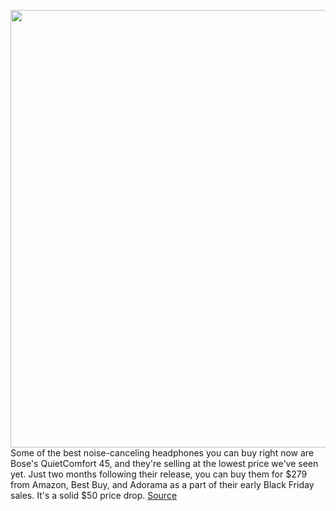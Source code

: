 <img src='https://cdn.vox-cdn.com/thumbor/DHx6MZ0bYDcyJCJTvpkxthWtB9s=/0x0:2040x1360/1200x800/filters:focal(857x517:1183x843)/cdn.vox-cdn.com/uploads/chorus_image/image/70149113/cwelch_202109_4775_5625.0.jpg' width='700px' /><br/>
Some of the best noise-canceling headphones you can buy right now are Bose's QuietComfort 45, and they're selling at the lowest price we've seen yet. Just two months following their release, you can buy them for $279 from Amazon, Best Buy, and Adorama as a part of their early Black Friday sales. It's a solid $50 price drop.
<a href='https://www.theverge.com/good-deals/2021/11/16/22783337/bose-headphones-samsung-frame-mac-mini-acer-chromebook-spin-deal-sale'> Source <a/>